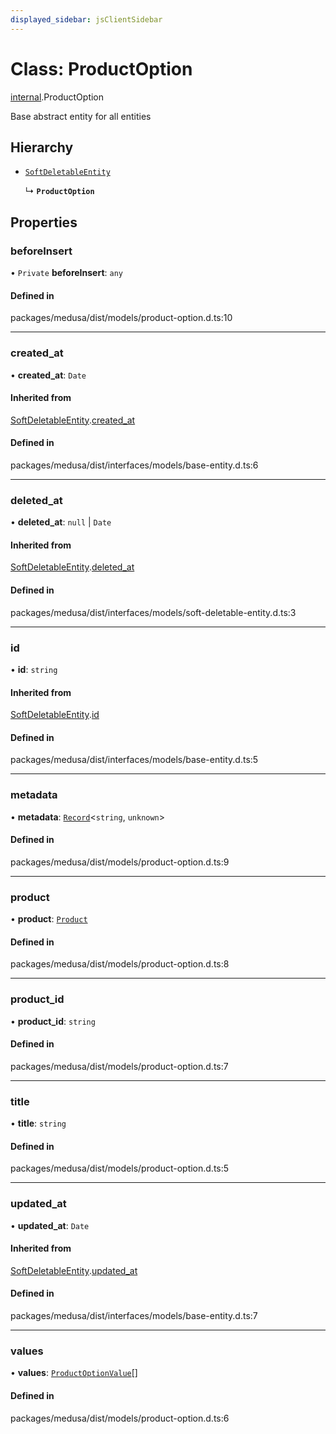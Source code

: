 ```yaml
---
displayed_sidebar: jsClientSidebar
---
```


# Class: ProductOption

[internal](../modules/internal-3.md).ProductOption

Base abstract entity for all entities

## Hierarchy

- [`SoftDeletableEntity`](internal-1.SoftDeletableEntity.md)

  ↳ **`ProductOption`**

## Properties

### beforeInsert

• `Private` **beforeInsert**: `any`

#### Defined in

packages/medusa/dist/models/product-option.d.ts:10

___

### created\_at

• **created\_at**: `Date`

#### Inherited from

[SoftDeletableEntity](internal-1.SoftDeletableEntity.md).[created_at](internal-1.SoftDeletableEntity.md#created_at)

#### Defined in

packages/medusa/dist/interfaces/models/base-entity.d.ts:6

___

### deleted\_at

• **deleted\_at**: ``null`` \| `Date`

#### Inherited from

[SoftDeletableEntity](internal-1.SoftDeletableEntity.md).[deleted_at](internal-1.SoftDeletableEntity.md#deleted_at)

#### Defined in

packages/medusa/dist/interfaces/models/soft-deletable-entity.d.ts:3

___

### id

• **id**: `string`

#### Inherited from

[SoftDeletableEntity](internal-1.SoftDeletableEntity.md).[id](internal-1.SoftDeletableEntity.md#id)

#### Defined in

packages/medusa/dist/interfaces/models/base-entity.d.ts:5

___

### metadata

• **metadata**: [`Record`](../modules/internal.md#record)<`string`, `unknown`\>

#### Defined in

packages/medusa/dist/models/product-option.d.ts:9

___

### product

• **product**: [`Product`](internal-3.Product.md)

#### Defined in

packages/medusa/dist/models/product-option.d.ts:8

___

### product\_id

• **product\_id**: `string`

#### Defined in

packages/medusa/dist/models/product-option.d.ts:7

___

### title

• **title**: `string`

#### Defined in

packages/medusa/dist/models/product-option.d.ts:5

___

### updated\_at

• **updated\_at**: `Date`

#### Inherited from

[SoftDeletableEntity](internal-1.SoftDeletableEntity.md).[updated_at](internal-1.SoftDeletableEntity.md#updated_at)

#### Defined in

packages/medusa/dist/interfaces/models/base-entity.d.ts:7

___

### values

• **values**: [`ProductOptionValue`](internal-3.ProductOptionValue.md)[]

#### Defined in

packages/medusa/dist/models/product-option.d.ts:6
